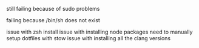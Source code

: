 still failing because of sudo problems

failing because /bin/sh does not exist



issue with zsh install
issue with installing node packages
need to manually setup dotfiles with stow
issue with installing all the clang versions

